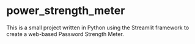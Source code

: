# power_strength_meter
This is a small project written in Python using the Streamlit framework to create a web-based Password Strength Meter.
